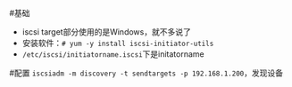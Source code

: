 #基础
- iscsi target部分使用的是Windows，就不多说了
- 安装软件：`# yum -y install iscsi-initiator-utils`
- `/etc/iscsi/initiatorname.iscsi`下是initatorname


#配置
`iscsiadm -m discovery -t sendtargets -p 192.168.1.200`，发现设备